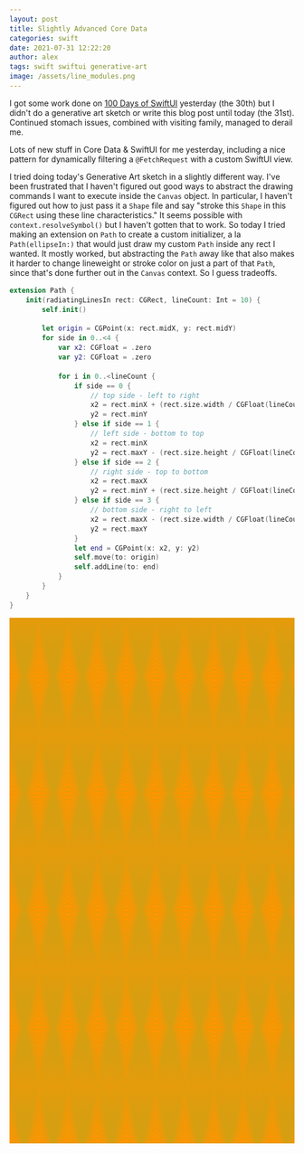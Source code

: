 ```yaml
---
layout: post
title: Slightly Advanced Core Data
categories: swift
date: 2021-07-31 12:22:20
author: alex
tags: swift swiftui generative-art
image: /assets/line_modules.png
---
```


I got some work done on [100 Days of SwiftUI](https://www.hackingwithswift.com/100/swiftui) yesterday (the 30th) but I didn't do a generative art sketch or write this blog post until today (the 31st). Continued stomach issues, combined with visiting family, managed to derail me.

Lots of new stuff in Core Data & SwiftUI for me yesterday, including a nice pattern for dynamically filtering a `@FetchRequest` with a custom SwiftUI view.

I tried doing today's Generative Art sketch in a slightly different way. I've been frustrated that I haven't figured out good ways to abstract the drawing commands I want to execute inside the `Canvas` object. In particular, I haven't figured out how to just pass it a `Shape` file and say "stroke this `Shape` in this `CGRect` using these line characteristics." It seems possible with `context.resolveSymbol()` but I haven't gotten that to work. So today I tried making an extension on `Path` to create a custom initializer, a la `Path(ellipseIn:)` that would just draw my custom `Path` inside any rect I wanted. It mostly worked, but abstracting the `Path` away like that also makes it harder to change lineweight or stroke color on just a part of that `Path`, since that's done further out in the `Canvas` context. So I guess tradeoffs.

```swift
extension Path {
    init(radiatingLinesIn rect: CGRect, lineCount: Int = 10) {
        self.init()

        let origin = CGPoint(x: rect.midX, y: rect.midY)
        for side in 0..<4 {
            var x2: CGFloat = .zero
            var y2: CGFloat = .zero
            
            for i in 0..<lineCount {
                if side == 0 {
                    // top side - left to right
                    x2 = rect.minX + (rect.size.width / CGFloat(lineCount)) * CGFloat(i)
                    y2 = rect.minY
                } else if side == 1 {
                    // left side - bottom to top
                    x2 = rect.minX
                    y2 = rect.maxY - (rect.size.height / CGFloat(lineCount)) * CGFloat(i)
                } else if side == 2 {
                    // right side - top to bottom
                    x2 = rect.maxX
                    y2 = rect.minY + (rect.size.height / CGFloat(lineCount)) * CGFloat(i)
                } else if side == 3 {
                    // bottom side - right to left
                    x2 = rect.maxX - (rect.size.width / CGFloat(lineCount)) * CGFloat(i)
                    y2 = rect.maxY
                }
                let end = CGPoint(x: x2, y: y2)
                self.move(to: origin)
                self.addLine(to: end)
            }
        }
    }
}

```

![Complex modules](/assets/line_modules.png)
